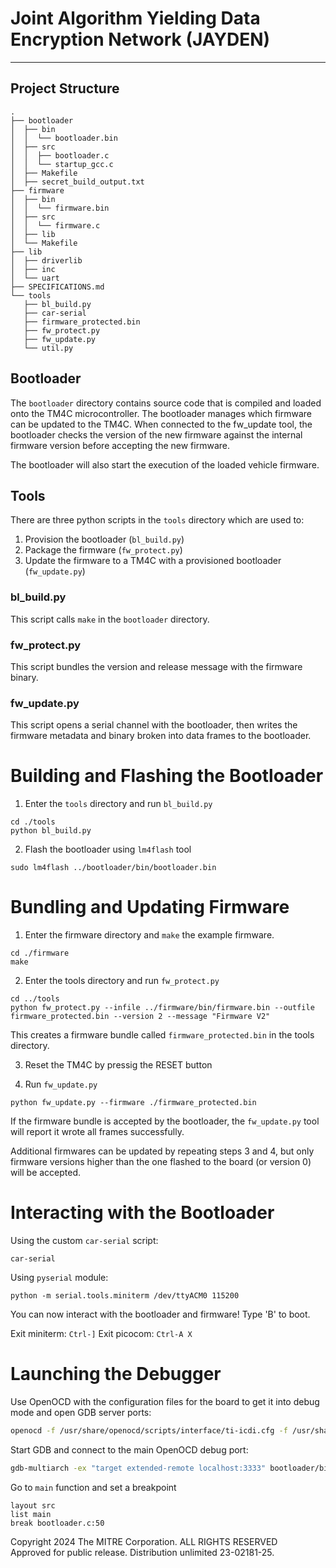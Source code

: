 # Joint Algorithm Yielding Data Encryption Network (JAYDEN)

---

## Project Structure

```
.
├── bootloader
│  ├── bin
│  │  └── bootloader.bin
│  ├── src
│  │  ├── bootloader.c
│  │  └── startup_gcc.c
│  ├── Makefile
│  ├── secret_build_output.txt
├── firmware
│  ├── bin
│  │  └── firmware.bin
│  ├── src
│  │  └── firmware.c
│  ├── lib
│  └── Makefile
├── lib
│  ├── driverlib
│  ├── inc
│  └── uart
├── SPECIFICATIONS.md
└── tools
   ├── bl_build.py
   ├── car-serial
   ├── firmware_protected.bin
   ├── fw_protect.py
   ├── fw_update.py
   └── util.py
```

## Bootloader

The `bootloader` directory contains source code that is compiled and loaded onto the TM4C microcontroller. The bootloader manages which firmware can be updated to the TM4C. When connected to the fw_update tool, the bootloader checks the version of the new firmware against the internal firmware version before accepting the new firmware.

The bootloader will also start the execution of the loaded vehicle firmware.

## Tools

There are three python scripts in the `tools` directory which are used to:

1. Provision the bootloader (`bl_build.py`)
2. Package the firmware (`fw_protect.py`)
3. Update the firmware to a TM4C with a provisioned bootloader (`fw_update.py`)

### bl_build.py

This script calls `make` in the `bootloader` directory.

### fw_protect.py

This script bundles the version and release message with the firmware binary.

### fw_update.py

This script opens a serial channel with the bootloader, then writes the firmware metadata and binary broken into data frames to the bootloader.

# Building and Flashing the Bootloader

1. Enter the `tools` directory and run `bl_build.py`

```
cd ./tools
python bl_build.py
```

2. Flash the bootloader using `lm4flash` tool

```
sudo lm4flash ../bootloader/bin/bootloader.bin
```

# Bundling and Updating Firmware

1. Enter the firmware directory and `make` the example firmware.

```
cd ./firmware
make
```

2. Enter the tools directory and run `fw_protect.py`

```
cd ../tools
python fw_protect.py --infile ../firmware/bin/firmware.bin --outfile firmware_protected.bin --version 2 --message "Firmware V2"
```

This creates a firmware bundle called `firmware_protected.bin` in the tools directory.

3. Reset the TM4C by pressig the RESET button

4. Run `fw_update.py`

```
python fw_update.py --firmware ./firmware_protected.bin
```

If the firmware bundle is accepted by the bootloader, the `fw_update.py` tool will report it wrote all frames successfully.

Additional firmwares can be updated by repeating steps 3 and 4, but only firmware versions higher than the one flashed to the board (or version 0) will be accepted.

# Interacting with the Bootloader

Using the custom `car-serial` script:

```
car-serial
```

Using `pyserial` module:

```
python -m serial.tools.miniterm /dev/ttyACM0 115200
```

You can now interact with the bootloader and firmware! Type 'B' to boot.

Exit miniterm: `Ctrl-]`
Exit picocom: `Ctrl-A X`

# Launching the Debugger

Use OpenOCD with the configuration files for the board to get it into debug mode and open GDB server ports:

```bash
openocd -f /usr/share/openocd/scripts/interface/ti-icdi.cfg -f /usr/share/openocd/scripts/board/ti_ek-tm4c123gxl.cfg
```

Start GDB and connect to the main OpenOCD debug port:

```bash
gdb-multiarch -ex "target extended-remote localhost:3333" bootloader/bin/bootloader.axf
```

Go to `main` function and set a breakpoint

```
layout src
list main
break bootloader.c:50
```

Copyright 2024 The MITRE Corporation. ALL RIGHTS RESERVED <br>
Approved for public release. Distribution unlimited 23-02181-25.
